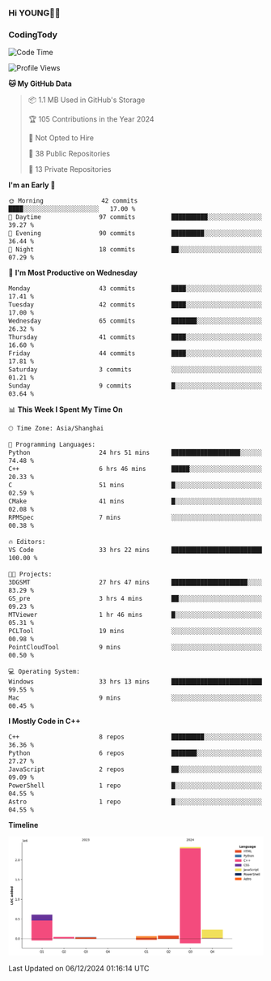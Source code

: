 <!--
**IHKYoung/IHKYoung** is a ✨ _special_ ✨ repository because its `README.md` (this file) appears on your GitHub profile.

Here are some ideas to get you started:

- 🔭 I’m currently working on ...
- 🌱 I’m currently learning ...
- 👯 I’m looking to collaborate on ...
- 🤔 I’m looking for help with ...
- 💬 Ask me about ...
- 📫 How to reach me: ...
- 😄 Pronouns: ...
- ⚡ Fun fact: ...
-->

### Hi YOUNG👋🏻


### CodingTody
<!--START_SECTION:waka-->
![Code Time](http://img.shields.io/badge/Code%20Time-509%20hrs%2031%20mins-blue)

![Profile Views](http://img.shields.io/badge/Profile%20Views-1-blue)

**🐱 My GitHub Data** 

> 📦 1.1 MB Used in GitHub's Storage 
 > 
> 🏆 105 Contributions in the Year 2024
 > 
> 🚫 Not Opted to Hire
 > 
> 📜 38 Public Repositories 
 > 
> 🔑 13 Private Repositories 
 > 
**I'm an Early 🐤** 

```text
🌞 Morning                42 commits          ████░░░░░░░░░░░░░░░░░░░░░   17.00 % 
🌆 Daytime                97 commits          ██████████░░░░░░░░░░░░░░░   39.27 % 
🌃 Evening                90 commits          █████████░░░░░░░░░░░░░░░░   36.44 % 
🌙 Night                  18 commits          ██░░░░░░░░░░░░░░░░░░░░░░░   07.29 % 
```
📅 **I'm Most Productive on Wednesday** 

```text
Monday                   43 commits          ████░░░░░░░░░░░░░░░░░░░░░   17.41 % 
Tuesday                  42 commits          ████░░░░░░░░░░░░░░░░░░░░░   17.00 % 
Wednesday                65 commits          ███████░░░░░░░░░░░░░░░░░░   26.32 % 
Thursday                 41 commits          ████░░░░░░░░░░░░░░░░░░░░░   16.60 % 
Friday                   44 commits          ████░░░░░░░░░░░░░░░░░░░░░   17.81 % 
Saturday                 3 commits           ░░░░░░░░░░░░░░░░░░░░░░░░░   01.21 % 
Sunday                   9 commits           █░░░░░░░░░░░░░░░░░░░░░░░░   03.64 % 
```


📊 **This Week I Spent My Time On** 

```text
🕑︎ Time Zone: Asia/Shanghai

💬 Programming Languages: 
Python                   24 hrs 51 mins      ███████████████████░░░░░░   74.48 % 
C++                      6 hrs 46 mins       █████░░░░░░░░░░░░░░░░░░░░   20.33 % 
C                        51 mins             █░░░░░░░░░░░░░░░░░░░░░░░░   02.59 % 
CMake                    41 mins             █░░░░░░░░░░░░░░░░░░░░░░░░   02.08 % 
RPMSpec                  7 mins              ░░░░░░░░░░░░░░░░░░░░░░░░░   00.38 % 

🔥 Editors: 
VS Code                  33 hrs 22 mins      █████████████████████████   100.00 % 

🐱‍💻 Projects: 
3DGSMT                   27 hrs 47 mins      █████████████████████░░░░   83.29 % 
GS_pre                   3 hrs 4 mins        ██░░░░░░░░░░░░░░░░░░░░░░░   09.23 % 
MTViewer                 1 hr 46 mins        █░░░░░░░░░░░░░░░░░░░░░░░░   05.31 % 
PCLTool                  19 mins             ░░░░░░░░░░░░░░░░░░░░░░░░░   00.98 % 
PointCloudTool           9 mins              ░░░░░░░░░░░░░░░░░░░░░░░░░   00.50 % 

💻 Operating System: 
Windows                  33 hrs 13 mins      █████████████████████████   99.55 % 
Mac                      9 mins              ░░░░░░░░░░░░░░░░░░░░░░░░░   00.45 % 
```

**I Mostly Code in C++** 

```text
C++                      8 repos             █████████░░░░░░░░░░░░░░░░   36.36 % 
Python                   6 repos             ███████░░░░░░░░░░░░░░░░░░   27.27 % 
JavaScript               2 repos             ██░░░░░░░░░░░░░░░░░░░░░░░   09.09 % 
PowerShell               1 repo              █░░░░░░░░░░░░░░░░░░░░░░░░   04.55 % 
Astro                    1 repo              █░░░░░░░░░░░░░░░░░░░░░░░░   04.55 % 
```



**Timeline**

![Lines of Code chart](https://raw.githubusercontent.com/IHKYoung/IHKYoung/baseline/assets/bar_graph.png)


 Last Updated on 06/12/2024 01:16:14 UTC
<!--END_SECTION:waka-->
